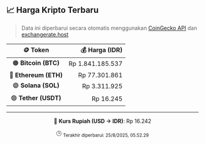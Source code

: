 

<!-- HARGA_KRIPTO -->
## 📈 Harga Kripto Terbaru

> Data ini diperbarui secara otomatis menggunakan [CoinGecko API](https://www.coingecko.com/) dan [exchangerate.host](https://exchangerate.host/)

<div align="center">

| 🪙 Token | 💰 Harga (IDR) |
|:------:|---------------:|
| 🟠 **Bitcoin (BTC)**   | Rp 1.841.185.537 |
| 🔵 **Ethereum (ETH)**  | Rp 77.301.861 |
| 🟣 **Solana (SOL)**    | Rp 3.311.925 |
| 🟢 **Tether (USDT)**   | Rp 16.245 |

---

💱 **Kurs Rupiah (USD → IDR)**: Rp 16.242

🕒 <sub>Terakhir diperbarui: 25/8/2025, 05.52.29</sub>

</div>
<!-- /HARGA_KRIPTO -->